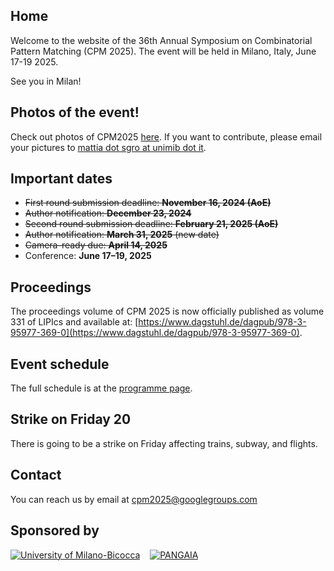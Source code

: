## Home

Welcome to the website of the 36th Annual Symposium on Combinatorial Pattern Matching (CPM 2025).
The event will be held in Milano, Italy, June 17-19 2025.

See you in Milan!

## Photos of the event!

Check out photos of CPM2025 [here](https://drive.google.com/drive/folders/1w5fWapBBHA-wTqic6Gg5ECb9AfRP-bTi?usp=sharing). If you want to contribute, please email your pictures to [mattia dot sgro at unimib dot it](emailto:mattia.sgro@unimib.it).

## Important dates

*  ~~First round submission deadline: **November 16, 2024 (AoE)**~~
*  ~~Author notification: **December 23, 2024**~~
*  ~~Second round submission deadline: **February 21, 2025 (AoE)**~~
*  ~~Author notification: **March 31, 2025** (new date)~~
*  ~~Camera-ready due:  **April 14, 2025**~~
*  Conference: **June 17–19, 2025**

## Proceedings

The proceedings volume of CPM 2025 is now officially published as volume 331 of LIPIcs and available at: [https://www.dagstuhl.de/dagpub/978-3-95977-369-0](https://www.dagstuhl.de/dagpub/978-3-95977-369-0).

## Event schedule

The full schedule is at the [programme page](https://cpm2025.pangenome.eu/p/programme/).

## Strike on Friday 20

There is going to be a strike on Friday affecting trains, subway, and flights.

## Contact

You can reach us by email at cpm2025@googlegroups.com

## Sponsored by

[![University of Milano-Bicocca](unimib.png)](https://www.unimib.it) &nbsp;&nbsp; [![PANGAIA](pangaia-logo-trimmed.png)](https://www.pangenome.eu)
